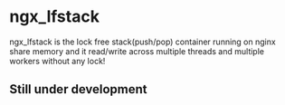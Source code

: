 # ngx_lfstack
ngx_lfstack is the lock free stack(push/pop) container running on nginx share memory and it read/write across multiple threads and multiple workers without any lock!


## Still under development